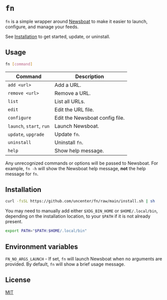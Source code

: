 # `fn`

`fn` is a simple wrapper around [Newsboat](https://newsboat.org/) to make it easier to launch, configure, and manage your feeds.

See [Installation](#installation) to get started, update, or uninstall.

## Usage

```sh
fn [command]
```

| Command                  | Description                    |
| ------------------------ | ------------------------------ |
| `add <url>`              | Add a URL.                     |
| `remove <url>`           | Remove a URL.                  |
| `list`                   | List all URLs.                 |
| `edit`                   | Edit the URL file.             |
| `configure`              | Edit the Newsboat config file. |
| `launch`, `start`, `run` | Launch Newsboat.               |
| `update`, `upgrade`      | Update `fn`.                   |
| `uninstall`              | Uninstall `fn`.                |
| `help`                   | Show help message.             |

Any unrecognized commands or options will be passed to Newsboat. For example, `fn -h` will show the Newsboat help message, **not** the help message for `fn`.

## Installation

```sh
curl -fsSL https://github.com/uncenter/fn/raw/main/install.sh | sh
```

You may need to manually add either `$XDG_BIN_HOME` or `$HOME/.local/bin`, depending on the installation location, to your `$PATH` if it is not already present.

```sh
export PATH="$PATH:$HOME/.local/bin"
```

## Environment variables

`FN_NO_ARGS_LAUNCH` - If set, `fn` will launch Newsboat when no arguments are provided. By default, `fn` will show a brief usage message.

## License

[MIT](LICENSE)
